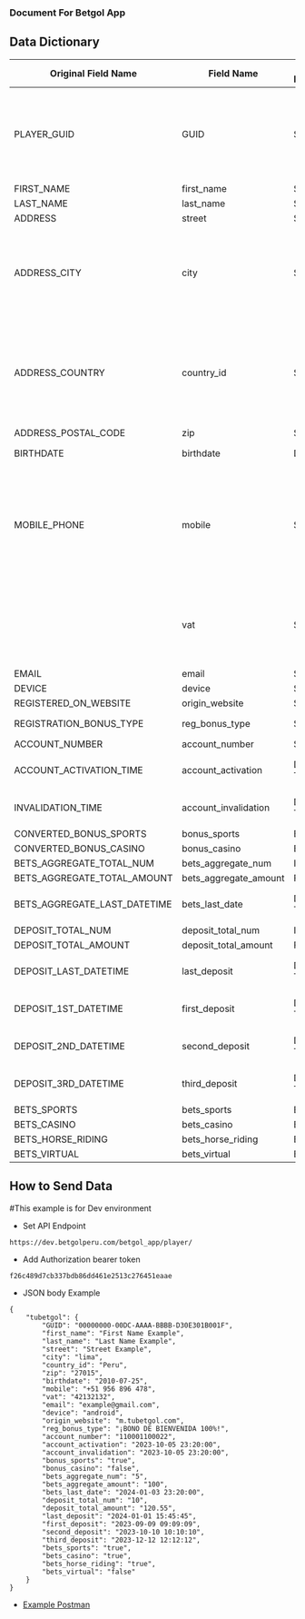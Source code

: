 ### Document For Betgol App

## Data Dictionary

| Original Field Name          | Field Name            | Type / Format | Is Required | Value Example                        | Comments / Format                                                                          |
| ---------------------------- | --------------------- | ------------- | ----------- | ------------------------------------ | ------------------------------------------------------------------------------------------ |
| PLAYER_GUID                  | GUID                  | String        | Yes         | 00000000-00DC-AAAA-BBBB-D30E301B001F | GUID is used to search for records in Odoo to determine if insert or update                |
| FIRST_NAME                   | first_name            | String        | Yes         | First Name Example                   |                                                                                            |
| LAST_NAME                    | last_name             | String        | Yes         | Last Name Example                    |                                                                                            |
| ADDRESS                      | street                | String        | No          | Street Example                       |                                                                                            |
| ADDRESS_CITY                 | city                  | String        | No          | lima                                 | Send only text city, controller search the id code if not exists value this set to null    |
| ADDRESS_COUNTRY              | country_id            | String        | No          | Peru                                 | Send only text country, controller search the id code if not exists value this set to null |
| ADDRESS_POSTAL_CODE          | zip                   | String        | No          | 27015                                |                                                                                            |
| BIRTHDATE                    | birthdate             | Date          | No          | 2010-07-25                           | %Y-%m-%d                                                                                   |
| MOBILE_PHONE                 | mobile                | String        | Yes         | +51 956 896 478                      | send country code after "+" and separate with space the country code of mobile number      |
|                              | vat                   | String        | Yes         | 42132132                             | send DNI field that it is populate from the registry form in betgol.com                    |
| EMAIL                        | email                 | String        | Yes         | example@gmail.com                    |                                                                                            |
| DEVICE                       | device                | String        | No          | android                              |                                                                                            |
| REGISTERED_ON_WEBSITE        | origin_website        | String        | No          | m.tubetgol.com                       |                                                                                            |
| REGISTRATION_BONUS_TYPE      | reg_bonus_type        | String        | No          | ¡BONO DE BIENVENIDA 100%!            |                                                                                            |
| ACCOUNT_NUMBER               | account_number        | String        | No          | 110001100022                         |                                                                                            |
| ACCOUNT_ACTIVATION_TIME      | account_activation    | Date Time     | No          | 2023-10-05 23:20:00                  | %Y-%m-%d %H:%M:%S                                                                          |
| INVALIDATION_TIME            | account_invalidation  | Date Time     | No          | 2023-10-05 23:20:00                  | %Y-%m-%d %H:%M:%S                                                                          |
| CONVERTED_BONUS_SPORTS       | bonus_sports          | Bool          | No          | true                                 |                                                                                            |
| CONVERTED_BONUS_CASINO       | bonus_casino          | Bool          | No          | false                                |                                                                                            |
| BETS_AGGREGATE_TOTAL_NUM     | bets_aggregate_num    | Integer       | No          | 5                                    |                                                                                            |
| BETS_AGGREGATE_TOTAL_AMOUNT  | bets_aggregate_amount | Float         | No          | 100                                  |                                                                                            |
| BETS_AGGREGATE_LAST_DATETIME | bets_last_date        | Date Time     | No          | 2024-01-03 23:20:00                  | %Y-%m-%d %H:%M:%S                                                                          |
| DEPOSIT_TOTAL_NUM            | deposit_total_num     | Integer       | No          | 10                                   |                                                                                            |
| DEPOSIT_TOTAL_AMOUNT         | deposit_total_amount  | Float         | No          | 120.55                               |                                                                                            |
| DEPOSIT_LAST_DATETIME        | last_deposit          | Date Time     | No          | 2024-01-01 15:45:45                  | %Y-%m-%d %H:%M:%S                                                                          |
| DEPOSIT_1ST_DATETIME         | first_deposit         | Date Time     | No          | 2023-09-09 09:09:09                  | %Y-%m-%d %H:%M:%S                                                                          |
| DEPOSIT_2ND_DATETIME         | second_deposit        | Date Time     | No          | 2023-10-10 10:10:10                  | %Y-%m-%d %H:%M:%S                                                                          |
| DEPOSIT_3RD_DATETIME         | third_deposit         | Date Time     | No          | 2023-12-12 12:12:12                  | %Y-%m-%d %H:%M:%S                                                                          |
| BETS_SPORTS                  | bets_sports           | Bool          | No          | true                                 |                                                                                            |
| BETS_CASINO                  | bets_casino           | Bool          | No          | true                                 |                                                                                            |
| BETS_HORSE_RIDING            | bets_horse_riding     | Bool          | No          | true                                 |                                                                                            |
| BETS_VIRTUAL                 | bets_virtual          | Bool          | No          | false                                |                                                                                            |


## How to Send Data

#This example is for Dev environment 


- Set API Endpoint 
```
https://dev.betgolperu.com/betgol_app/player/
```
- Add Authorization bearer token
```
f26c489d7cb337bdb86dd461e2513c276451eaae
```
- JSON body Example
```
{
    "tubetgol": {
        "GUID": "00000000-00DC-AAAA-BBBB-D30E301B001F",
        "first_name": "First Name Example",
        "last_name": "Last Name Example",
        "street": "Street Example",
        "city": "lima",
        "country_id": "Peru",
        "zip": "27015",
        "birthdate": "2010-07-25",
        "mobile": "+51 956 896 478",
        "vat": "42132132",
        "email": "example@gmail.com",
        "device": "android",
        "origin_website": "m.tubetgol.com",
        "reg_bonus_type": "¡BONO DE BIENVENIDA 100%!",
        "account_number": "110001100022",
        "account_activation": "2023-10-05 23:20:00",
        "account_invalidation": "2023-10-05 23:20:00",
        "bonus_sports": "true",
        "bonus_casino": "false",
        "bets_aggregate_num": "5",
        "bets_aggregate_amount": "100",
        "bets_last_date": "2024-01-03 23:20:00",
        "deposit_total_num": "10",
        "deposit_total_amount": "120.55",
        "last_deposit": "2024-01-01 15:45:45",
        "first_deposit": "2023-09-09 09:09:09",
        "second_deposit": "2023-10-10 10:10:10",
        "third_deposit": "2023-12-12 12:12:12",
        "bets_sports": "true",
        "bets_casino": "true",
        "bets_horse_riding": "true",
        "bets_virtual": "false"
    }
}
```
* [Example Postman](./dev_Betgol.postman_collection.json)





